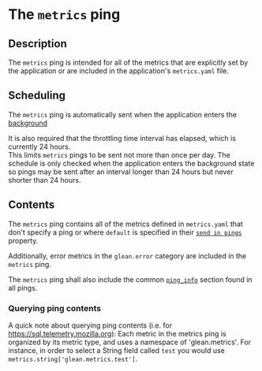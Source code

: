 # The `metrics` ping

## Description
The `metrics` ping is intended for all of the metrics that are explicitly set by the application or
are included in the application's `metrics.yaml` file.

## Scheduling
The `metrics` ping is automatically sent when the application enters the [background](pings.md#defining-background-state)

It is also required that the throttling time interval has elapsed, which is currently 24 hours.  
This limits `metrics` pings to be sent not more than once per day. The schedule is only checked 
when the application enters the background state so pings may be sent after an interval longer 
than 24 hours but never shorter than 24 hours.

## Contents
The `metrics` ping contains all of the metrics defined in `metrics.yaml` that don't specify a ping or 
where `default` is specified in their [`send in pings`](https://mozilla.github.io/glean_parser/metrics-yaml.html#send-in-pings) property.

Additionally, error metrics in the `glean.error` category are included in the `metrics` ping.

The `metrics` ping shall also include the common [`ping_info`](pings.md#the-ping_info-section) section found in all pings.

### Querying ping contents
A quick note about querying ping contents (i.e. for https://sql.telemetry.mozilla.org):  Each metric
in the metrics ping is organized by its metric type, and uses a namespace of 'glean.metrics'. For 
instance, in order to select a String field called `test` you would use `metrics.string['glean.metrics.test']`. 
